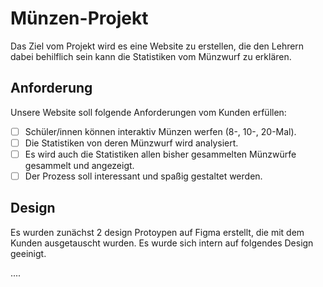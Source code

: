 # Münzen-Projekt
Das Ziel vom Projekt wird es eine Website zu erstellen, die den Lehrern dabei behilflich sein kann die Statistiken vom Münzwurf zu erklären.

## Anforderung
Unsere Website soll folgende Anforderungen vom Kunden erfüllen:
- [ ] Schüler/innen können interaktiv Münzen werfen (8-, 10-, 20-Mal).
- [ ] Die Statistiken von deren Münzwurf wird analysiert.
- [ ] Es wird auch die Statistiken allen bisher gesammelten Münzwürfe gesammelt und angezeigt.
- [ ] Der Prozess soll interessant und spaßig gestaltet werden.

## Design
Es wurden zunächst 2 design Protoypen auf Figma erstellt, die mit dem Kunden ausgetauscht wurden. Es wurde sich intern auf folgendes Design geeinigt.

....